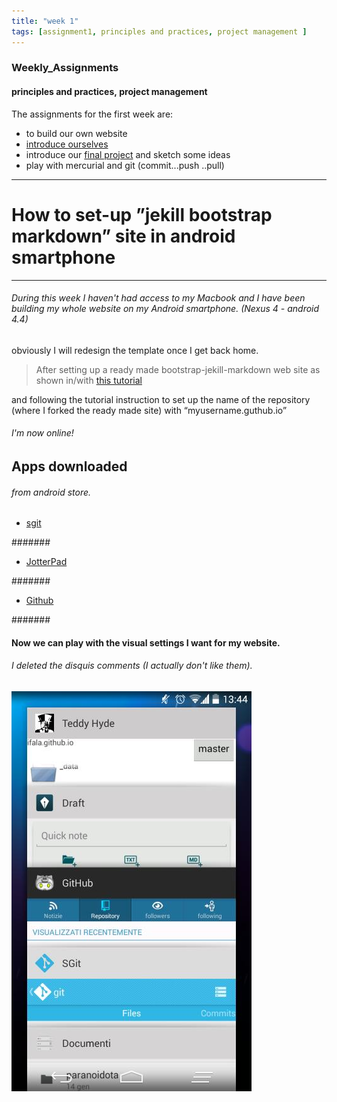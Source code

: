 ```yaml
---
title: "week 1"
tags: [assignment1, principles and practices, project management ]
---
```


### Weekly_Assignments 

#### principles and practices, project management

The assignments for the first week are:

- to build our own website
- [introduce ourselves]({{site.baseurl}}/resume)
- introduce our [final project]({{site.baseurl}}/projects) and sketch some ideas
- play with mercurial and git (commit...push ..pull) 

****

# How to set-up ”jekill bootstrap markdown” site in android smartphone

****

###### During this week I haven't had access to my Macbook and I have been building my whole website on my Android smartphone. (Nexus 4 - android 4.4)

obviously I will redesign the template once I get back home.

> After setting up a ready made bootstrap-jekill-markdown web site as shown in/with [this tutorial](http://www.smashingmagazine.com/2014/08/01/build-blog-jekyll-github-pages/ )

and following the tutorial instruction to set up the name of the repository (where I forked the ready made site) with “myusername.guthub.io” 

###### I'm now online!

## Apps downloaded 

###### from android store.

- [sgit](https://play.google.com/store/apps/details?id=me.sheimi.sgit)
 
####### 

- [JotterPad](https://play.google.com/store/apps/details?id=com.jotterpad.x)

#######  

- [Github](https://play.google.com/store/apps/details?id=com.github.mobile)

####### 



#### Now we can play with the visual settings I want for my website.

###### I deleted the disquis comments (I actually don't like them).





![All apps that I have used](/images/local/apps.jpeg)
